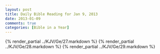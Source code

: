 ```yaml
---
layout: post
title: Daily Bible Reading for Jan 9, 2013
date: 2013-01-09
comments: true
categories: [Bible in a Year]
---
```

{% render_partial ../KJV/Ge/27.markdown %}
{% render_partial ../KJV/Ge/28.markdown %}
{% render_partial ../KJV/Ge/29.markdown %}
